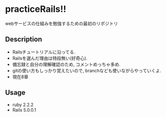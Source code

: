 # practiceRails!!

webサービスの仕組みを勉強するための最初のリポジトリ

## Description
- Railsチュートリアルに沿ってる.
- Railsを選んだ理由は特段無い(好奇心).
- 備忘録と自分の理解確認のため, コメントめっちゃ多め.
- gitの使い方もしっかり覚えたいので, branchなども使いながらやっていくよ.
- 現在8章

## Usage
- ruby 2.2.2
- Rails 5.0.0.1
